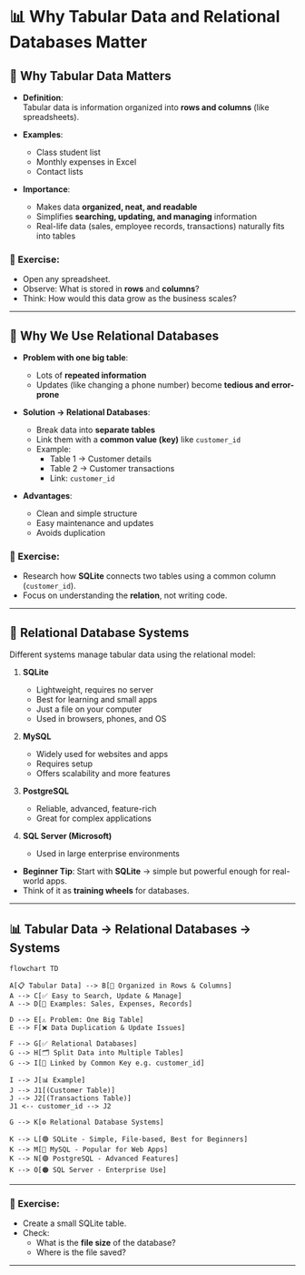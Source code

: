 # 📊 Why Tabular Data and Relational Databases Matter

## 🔹 Why Tabular Data Matters
- **Definition**:  
  Tabular data is information organized into **rows and columns** (like spreadsheets).
  
- **Examples**:  
  - Class student list  
  - Monthly expenses in Excel  
  - Contact lists  

- **Importance**:  
  - Makes data **organized, neat, and readable**  
  - Simplifies **searching, updating, and managing** information  
  - Real-life data (sales, employee records, transactions) naturally fits into tables  

### 📝 Exercise:
- Open any spreadsheet.  
- Observe: What is stored in **rows** and **columns**?  
- Think: How would this data grow as the business scales?  

---

## 🔹 Why We Use Relational Databases
- **Problem with one big table**:  
  - Lots of **repeated information**  
  - Updates (like changing a phone number) become **tedious and error-prone**  

- **Solution → Relational Databases**:  
  - Break data into **separate tables**  
  - Link them with a **common value (key)** like `customer_id`  
  - Example:  
    - Table 1 → Customer details  
    - Table 2 → Customer transactions  
    - Link: `customer_id`  

- **Advantages**:  
  - Clean and simple structure  
  - Easy maintenance and updates  
  - Avoids duplication  

### 📝 Exercise:
- Research how **SQLite** connects two tables using a common column (`customer_id`).  
- Focus on understanding the **relation**, not writing code.  

---

## 🔹 Relational Database Systems
Different systems manage tabular data using the relational model:

1. **SQLite**  
   - Lightweight, requires no server  
   - Best for learning and small apps  
   - Just a file on your computer  
   - Used in browsers, phones, and OS  

2. **MySQL**  
   - Widely used for websites and apps  
   - Requires setup  
   - Offers scalability and more features  

3. **PostgreSQL**  
   - Reliable, advanced, feature-rich  
   - Great for complex applications  

4. **SQL Server (Microsoft)**  
   - Used in large enterprise environments  

- **Beginner Tip**: Start with **SQLite** → simple but powerful enough for real-world apps.  
- Think of it as **training wheels** for databases.

---
## 📊 Tabular Data → Relational Databases → Systems

```mermaid
flowchart TD

A[📋 Tabular Data] --> B[🔹 Organized in Rows & Columns]
A --> C[✅ Easy to Search, Update & Manage]
A --> D[💼 Examples: Sales, Expenses, Records]

D --> E[⚠️ Problem: One Big Table]
E --> F[❌ Data Duplication & Update Issues]

F --> G[✅ Relational Databases]
G --> H[🗂 Split Data into Multiple Tables]
G --> I[🔗 Linked by Common Key e.g. customer_id]

I --> J[📊 Example]
J --> J1[(Customer Table)]
J --> J2[(Transactions Table)]
J1 <-- customer_id --> J2

G --> K[⚙️ Relational Database Systems]

K --> L[🟢 SQLite - Simple, File-based, Best for Beginners]
K --> M[🔵 MySQL - Popular for Web Apps]
K --> N[🟣 PostgreSQL - Advanced Features]
K --> O[🟠 SQL Server - Enterprise Use]
```
---

### 📝 Exercise:
- Create a small SQLite table.  
- Check:  
  - What is the **file size** of the database?  
  - Where is the file saved?  

---
